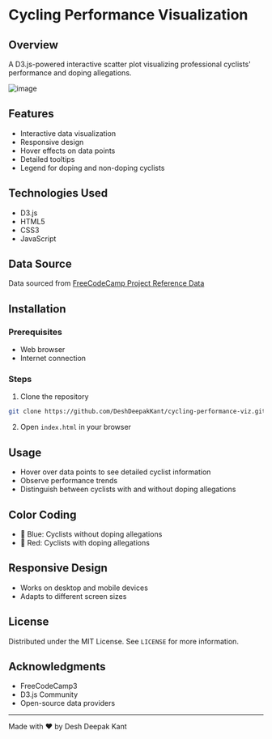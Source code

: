 # Cycling Performance Visualization

## Overview
A D3.js-powered interactive scatter plot visualizing professional cyclists' performance and doping allegations.

![image](https://github.com/user-attachments/assets/34a4f7cc-1491-4767-84ba-3972a299521e)

## Features
- Interactive data visualization
- Responsive design
- Hover effects on data points
- Detailed tooltips
- Legend for doping and non-doping cyclists

## Technologies Used
- D3.js
- HTML5
- CSS3
- JavaScript

## Data Source
Data sourced from [FreeCodeCamp Project Reference Data](https://raw.githubusercontent.com/freeCodeCamp/ProjectReferenceData/master/cyclist-data.json)

## Installation

### Prerequisites
- Web browser
- Internet connection

### Steps
1. Clone the repository
```bash
git clone https://github.com/DeshDeepakKant/cycling-performance-viz.git
```

2. Open `index.html` in your browser

## Usage
- Hover over data points to see detailed cyclist information
- Observe performance trends
- Distinguish between cyclists with and without doping allegations

## Color Coding
- 🔵 Blue: Cyclists without doping allegations
- 🔴 Red: Cyclists with doping allegations

## Responsive Design
- Works on desktop and mobile devices
- Adapts to different screen sizes

## License
Distributed under the MIT License. See `LICENSE` for more information.

## Acknowledgments
- FreeCodeCamp3
- D3.js Community
- Open-source data providers

---

Made with ❤️ by Desh Deepak Kant
